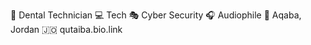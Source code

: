 🦷 Dental Technician
💻 Tech 
🎭 Cyber Security 
🎧 Audiophile 
📍 Aqaba, Jordan 🇯🇴
qutaiba.bio.link

<!---
Qutaibamo/Qutaibamo is a ✨ special ✨ repository because its `README.md` (this file) appears on your GitHub profile.
You can click the Preview link to take a look at your changes.
--->
